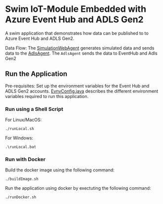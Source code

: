 # Swim IoT-Module Embedded with Azure Event Hub and ADLS Gen2  

A swim application that demonstrates how data can be published to to Azure Event Hub and ADLS Gen2. 


Data Flow: The [SimulationWebAgent](https://github.com/swimos/azure-iot-module/blob/master/src/main/java/swim/iot/agent/SimulationAgent.java) generates simulated data and sends data to the [AdlsAgent](https://github.com/swimos/azure-iot-module/blob/master/src/main/java/swim/iot/agent/AdlsAgent.java). The `AdlsAgent` sends the data to EventHub and Adls Gen2


## Run the Application
Pre-requisites: Set up the environment variables for the Event Hub and ADLS Gen2 accounts. [EvnvConfig.java](https://github.com/swimos/azure-iot-module/blob/master/src/main/java/swim/iot/util/EnvConfig.java) describes the different environment variables required to run this application.


### Run using a Shell Script
For Linux/MacOS:

```
./runLocal.sh
```


For Windows:
```
.\runLocal.bat
```

### Run with Docker

Build the docker image using the following command:

```
./buildImage.sh
```

Run the application using docker by exectuting the following command:
```
./runDocker.sh
```

